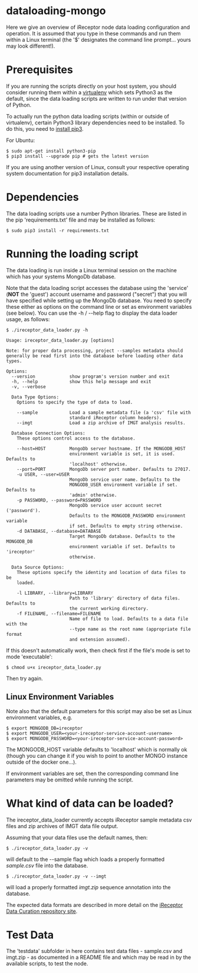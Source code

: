 # dataloading-mongo

Here we give an overview of iReceptor node data loading configuration and operation. It is assumed that you type in these commands and run them within a Linux terminal (the '$' designates the command line prompt... yours may look different!).

# Prerequisites

If you are running the scripts directly on your host system, you should consider running
them within a [virtualenv](https://virtualenv.pypa.io/en/stable/installation/)
which sets Python3 as the default, since the data loading scripts are written to 
run under that version of Python.

To actually run the python data loading scripts (within or outside of virtualenv), 
certain Python3 library dependencies need to be installed. To do this, you need to 
[install pip3](https://pip.pypa.io/en/stable/installing/).

For Ubuntu:

```
$ sudo apt-get install python3-pip
$ pip3 install --upgrade pip # gets the latest version
```

If you are using another version of Linux, consult your respective operating system documentation for pip3 installation details.

# Dependencies

The data loading scripts use a number Python libraries. These are listed in the pip 'requirements.txt' file and may be installed as follows:

```
$ sudo pip3 install -r requirements.txt
```

# Running the loading script

The data loading is run inside a Linux terminal session on the machine which has your systems MongoDb database. 

Note that the data loading script accesses the database using the 'service' (**NOT** the 'guest') account username and password ("secret") that you will have specified while setting up the MongoDb database.  You need to specify these either as options on the command line or set as environment variables (see below).  You can use the -h / --help flag to display the data loader usage, as follows:

```
$ ./ireceptor_data_loader.py -h  

Usage: ireceptor_data_loader.py [options]

Note: for proper data processing, project --samples metadata should
generally be read first into the database before loading other data types.

Options:
  --version             show program's version number and exit
  -h, --help            show this help message and exit
  -v, --verbose         

  Data Type Options:
    Options to specify the type of data to load.

    --sample            Load a sample metadata file (a 'csv' file with
                        standard iReceptor column headers).
    --imgt              Load a zip archive of IMGT analysis results.

  Database Connection Options:
    These options control access to the database.

    --host=HOST         MongoDb server hostname. If the MONGODB_HOST
                        environment variable is set, it is used. Defaults to
                        'localhost' otherwise.
    --port=PORT         MongoDb server port number. Defaults to 27017.
    -u USER, --user=USER
                        MongoDb service user name. Defaults to the
                        MONGODB_USER environment variable if set. Defaults to
                        'admin' otherwise.
    -p PASSWORD, --password=PASSWORD
                        MongoDb service user account secret ('password').
                        Defaults to the MONGODB_PASSWORD environment variable
                        if set. Defaults to empty string otherwise.
    -d DATABASE, --database=DATABASE
                        Target MongoDb database. Defaults to the MONGODB_DB
                        environment variable if set. Defaults to 'ireceptor'
                        otherwise.

  Data Source Options:
    These options specify the identity and location of data files to be
    loaded.

    -l LIBRARY, --library=LIBRARY
                        Path to 'library' directory of data files. Defaults to
                        the current working directory.
    -f FILENAME, --filename=FILENAME
                        Name of file to load. Defaults to a data file with the
                        --type name as the root name (appropriate file format
                        and extension assumed).

```

If this doesn't automatically work, then check first if the file's mode is set to mode 'executable':

```
$ chmod u+x ireceptor_data_loader.py
```

Then try again.

## Linux Environment Variables

Note also that the default parameters for this script may also be set as Linux environment variables, e.g.

```
$ export MONGODB_DB=ireceptor
$ export MONGODB_USER=<your-ireceptor-service-account-username>
$ export MONGODB_PASSWORD=<your-ireceptor-service-account-password>

```

The MONGODB_HOST variable defaults to 'localhost' which is normally ok (though you can change it if you wish to point to another MONGO instance outside of the docker one...).

If environment variables are set, then the corresponding command line parameters may be omitted while running the script.

# What kind of data can be loaded?

The ireceptor_data_loader currently accepts iReceptor sample metadata csv files and zip archives of IMGT data file output.

Assuming that your data files use the default names, then:

```
$ ./ireceptor_data_loader.py -v
```

will default to the --sample flag which loads a properly formatted *sample.csv* file into the database.

```
$ ./ireceptor_data_loader.py -v --imgt
```

will load a properly formatted *imgt.zip* sequence annotation into the database.

The expected data formats are described in more detail on the [iReceptor Data Curation repository site](https://github.com/sfu-ireceptor/dataloading-curation).


# Test Data

The 'testdata' subfolder in here contains test data files - sample.csv and imgt.zip - as documented in a README file and which may be read in by the available scripts, to test the node.
